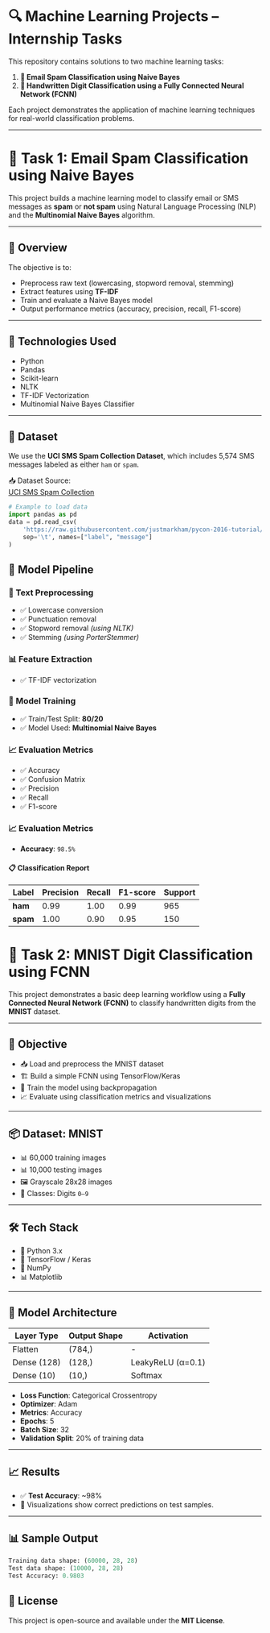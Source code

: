 # 🔍 Machine Learning Projects – Internship Tasks

This repository contains solutions to two machine learning tasks:

1. **📧 Email Spam Classification using Naive Bayes**
2. **🧠 Handwritten Digit Classification using a Fully Connected Neural Network (FCNN)**

Each project demonstrates the application of machine learning techniques for real-world classification problems.

---

# 📧 Task 1: Email Spam Classification using Naive Bayes

This project builds a machine learning model to classify email or SMS messages as **spam** or **not spam** using Natural Language Processing (NLP) and the **Multinomial Naive Bayes** algorithm.

---

## 🚀 Overview

The objective is to:
- Preprocess raw text (lowercasing, stopword removal, stemming)
- Extract features using **TF-IDF**
- Train and evaluate a Naive Bayes model
- Output performance metrics (accuracy, precision, recall, F1-score)

---

## 🧰 Technologies Used

- Python
- Pandas
- Scikit-learn
- NLTK
- TF-IDF Vectorization
- Multinomial Naive Bayes Classifier

---

## 📁 Dataset

We use the **UCI SMS Spam Collection Dataset**, which includes 5,574 SMS messages labeled as either `ham` or `spam`.

📥 Dataset Source:  
[UCI SMS Spam Collection](https://archive.ics.uci.edu/ml/datasets/SMS+Spam+Collection)

```python
# Example to load data
import pandas as pd
data = pd.read_csv(
    'https://raw.githubusercontent.com/justmarkham/pycon-2016-tutorial/master/data/sms.tsv',
    sep='\t', names=["label", "message"]
)

```
## 🧪 Model Pipeline

### 📝 Text Preprocessing
- ✅ Lowercase conversion  
- ✅ Punctuation removal  
- ✅ Stopword removal *(using NLTK)*  
- ✅ Stemming *(using PorterStemmer)*  

### 📊 Feature Extraction
- ✅ TF-IDF vectorization  

### 🧠 Model Training
- ✅ Train/Test Split: **80/20**  
- ✅ Model Used: **Multinomial Naive Bayes**  

### 📈 Evaluation Metrics
- ✅ Accuracy  
- ✅ Confusion Matrix  
- ✅ Precision  
- ✅ Recall  
- ✅ F1-score


### 📈 Evaluation Metrics

- **Accuracy**: `98.5%`

#### 📋 Classification Report

| Label | Precision | Recall | F1-score | Support |
|-------|-----------|--------|----------|---------|
| **ham**  | 0.99      | 1.00   | 0.99     | 965     |
| **spam** | 1.00      | 0.90   | 0.95     | 150     |

# 🧠 Task 2: MNIST Digit Classification using FCNN

This project demonstrates a basic deep learning workflow using a **Fully Connected Neural Network (FCNN)** to classify handwritten digits from the **MNIST** dataset.

---

## 🧾 Objective

- 📥 Load and preprocess the MNIST dataset  
- 🏗️ Build a simple FCNN using TensorFlow/Keras  
- 🎯 Train the model using backpropagation  
- 📈 Evaluate using classification metrics and visualizations  

---

## 📦 Dataset: MNIST

- 📊 60,000 training images  
- 📊 10,000 testing images  
- 🖼️ Grayscale 28x28 images  
- 🔢 Classes: Digits `0–9`  

---

## 🛠️ Tech Stack

- 🐍 Python 3.x  
- 🔧 TensorFlow / Keras  
- 📐 NumPy  
- 📊 Matplotlib  

---

## 🧠 Model Architecture

| Layer Type      | Output Shape     | Activation     |
|-----------------|------------------|----------------|
| Flatten         | (784,)           | -              |
| Dense (128)     | (128,)           | LeakyReLU (α=0.1) |
| Dense (10)      | (10,)            | Softmax        |

- **Loss Function**: Categorical Crossentropy  
- **Optimizer**: Adam  
- **Metrics**: Accuracy  
- **Epochs**: 5  
- **Batch Size**: 32  
- **Validation Split**: 20% of training data  

---

## 📈 Results

- ✅ **Test Accuracy**: ~98%  
- 🎯 Visualizations show correct predictions on test samples.

---

## 📊 Sample Output

```python
Training data shape: (60000, 28, 28)
Test data shape: (10000, 28, 28)
Test Accuracy: 0.9803
```

## 📜 License

This project is open-source and available under the **MIT License**.


